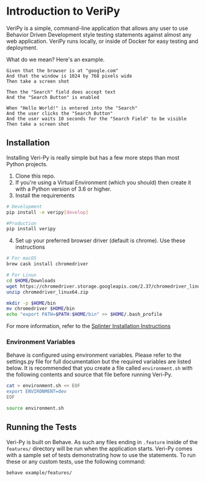 Introduction to VeriPy
======================

VeriPy is a simple, command-line application that allows any user to use Behavior Driven Development style testing statements against almost any web application. VeriPy runs locally, or inside of Docker for easy testing and deployment.

What do we mean? Here's an example.

```gherkin
Given that the browser is at "google.com"
And that the window is 1024 by 768 pixels wide
Then take a screen shot

Then the "Search" field does accept text
And the "Search Button" is enabled

When "Hello World!" is entered into the "Search"
And the user clicks the "Search Button"
And the user waits 10 seconds for the "Search Field" to be visible
Then take a screen shot
```


## Installation

Installing Veri-Py is really simple but has a few more steps than most Python projects.

1. Clone this repo.
2. If you're using a Virtual Environment (which you should) then create it with a Python version of 3.6 or higher.
3. Install the requirements

```bash
# Development
pip install -e veripy[develop]

#Production
pip install veripy
```


4. Set up your preferred browser driver (default is chrome). Use these instructions

```bash
# For macOS
brew cask install chromedriver

# For Linux
cd $HOME/Downloads
wget https://chromedriver.storage.googleapis.com/2.37/chromedriver_linux64.zip
unzip chromedriver_linux64.zip

mkdir -p $HOME/bin
mv chromedriver $HOME/bin
echo "export PATH=$PATH:$HOME/bin" >> $HOME/.bash_profile
```

For more information, refer to the [Splinter Installation Instructions](https://splinter.readthedocs.io/en/latest/drivers/chrome.html#setting-up-chrome-webdriver)


### Environment Variables

Behave is configured using environment variables. Please refer to the settings.py file for full documentation but the required variables are listed below. It is recommended that you create a file called `environment.sh` with the following contents and source that file before running Veri-Py.

```bash
cat > environment.sh << EOF
export ENVIRONMENT=dev
EOF

source environment.sh
```


## Running the Tests

Veri-Py is built on Behave. As such any files ending in `.feature` inside of the `features/` directory will be run when the application starts. Veri-Py comes with a sample set of tests demonstrating how to use the statements. To run these or any custom tests, use the following command:

```bash
behave example/features/
```
